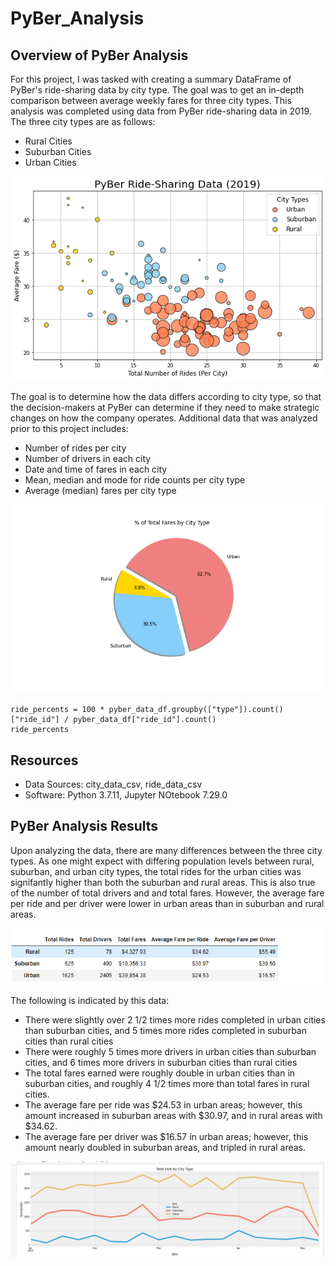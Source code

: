 # PyBer_Analysis

## Overview of PyBer Analysis
For this project, I was tasked with creating a summary DataFrame of PyBer's ride-sharing data by city type.  The goal was to get an in-depth comparison between average weekly fares for three city types.  This analysis was completed using data from PyBer ride-sharing data in 2019.  The three city types are as follows:

* Rural Cities
* Suburban Cities
* Urban Cities

![Ride_Sharing_Data](https://github.com/crtallent/PyBer_Analysis/blob/main/Analysis/Fig1.png)













The goal is to determine how the data differs according to city type, so that the decision-makers at PyBer can determine if they need to make strategic changes on how the company operates.  Additional data that was analyzed prior to this project includes:

* Number of rides per city
* Number of drivers in each city
* Date and time of fares in each city
* Mean, median and mode for ride counts per city type
* Average (median) fares per city type



![Fares_per_city_type](https://github.com/crtallent/PyBer_Analysis/blob/main/Analysis/Fig5.png)

```
ride_percents = 100 * pyber_data_df.groupby(["type"]).count()["ride_id"] / pyber_data_df["ride_id"].count()
ride_percents
```


## Resources
- Data Sources: city_data_csv, ride_data_csv
- Software: Python 3.7.11, Jupyter NOtebook 7.29.0

## PyBer Analysis Results
Upon analyzing the data, there are many differences between the three city types.  As one might expect with differing population levels between rural, suburban, and urban city types, the total rides for the urban cities was signifantly higher than both the suburban and rural areas.  This is also true of the number of total drivers and and total fares. However, the average fare per ride and per driver were lower in urban areas than in suburban and rural areas.

![pyber_summary_df](https://github.com/crtallent/PyBer_Analysis/blob/main/Analysis/summary.png)

The following is indicated by this data:

* There were slightly over 2 1/2 times more rides completed in urban cities than suburban cities, and 5 times more rides completed in suburban cities than rural cities
* There were roughly 5 times more drivers in urban cities than suburban cities, and 6 times more drivers in suburban cities than rural cities
* The total fares earned were roughly double in urban cities than in suburban cities, and roughly 4 1/2 times more than total fares in rural cities.
* The average fare per ride was $24.53 in urban areas; however, this amount increased in suburban areas with $30.97, and in rural areas with $34.62.
* The average fare per driver was $16.57 in urban areas; however, this amount nearly doubled in suburban areas, and tripled in rural areas.

![total_fare_by_city_type](https://github.com/crtallent/PyBer_Analysis/blob/main/Analysis/total_fare.jpg)
